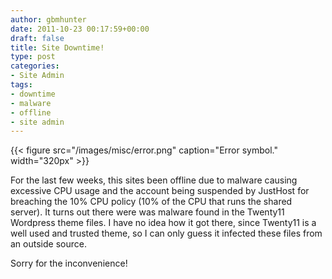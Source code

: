 ```yaml
---
author: gbmhunter
date: 2011-10-23 00:17:59+00:00
draft: false
title: Site Downtime!
type: post
categories:
- Site Admin
tags:
- downtime
- malware
- offline
- site admin
---
```


{{< figure src="/images/misc/error.png" caption="Error symbol."  width="320px" >}}

For the last few weeks, this sites been offline due to malware causing excessive CPU usage and the account being suspended by JustHost for breaching the 10% CPU policy (10% of the CPU that runs the shared server). It turns out there were was malware found in the Twenty11 Wordpress theme files. I have no idea how it got there, since Twenty11 is a well used and trusted theme, so I can only guess it infected these files from an outside source.

Sorry for the inconvenience!
